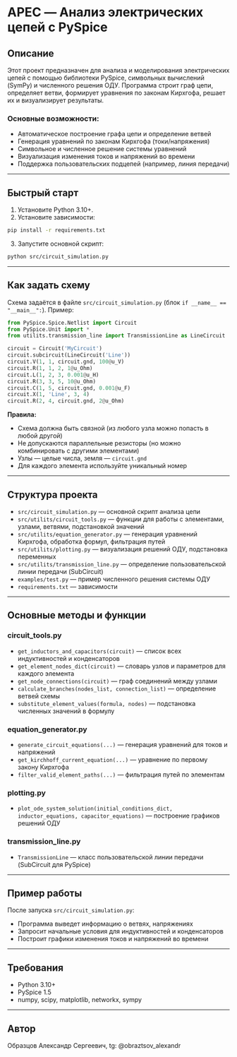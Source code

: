 # APEC — Анализ электрических цепей с PySpice

## Описание

Этот проект предназначен для анализа и моделирования электрических цепей с помощью библиотеки PySpice, символьных вычислений (SymPy) и численного решения ОДУ. Программа строит граф цепи, определяет ветви, формирует уравнения по законам Кирхгофа, решает их и визуализирует результаты.

### Основные возможности:

- Автоматическое построение графа цепи и определение ветвей
- Генерация уравнений по законам Кирхгофа (токи/напряжения)
- Символьное и численное решение системы уравнений
- Визуализация изменения токов и напряжений во времени
- Поддержка пользовательских подцепей (например, линия передачи)

---

## Быстрый старт

1. Установите Python 3.10+.
2. Установите зависимости:

```bash
pip install -r requirements.txt
```

3. Запустите основной скрипт:

```bash
python src/circuit_simulation.py
```

---

## Как задать схему

Схема задаётся в файле `src/circuit_simulation.py` (блок `if __name__ == "__main__":`). Пример:

```python
from PySpice.Spice.Netlist import Circuit
from PySpice.Unit import *
from utilits.transmission_line import TransmissionLine as LineCircuit

circuit = Circuit('MyCircuit')
circuit.subcircuit(LineCircuit('Line'))
circuit.V(1, 1, circuit.gnd, 100@u_V)
circuit.R(1, 1, 2, 1@u_Ohm)
circuit.L(1, 2, 3, 0.001@u_H)
circuit.R(3, 3, 5, 10@u_Ohm)
circuit.C(1, 5, circuit.gnd, 0.001@u_F)
circuit.X(1, 'Line', 3, 4)
circuit.R(2, 4, circuit.gnd, 2@u_Ohm)
```

**Правила:**

- Схема должна быть связной (из любого узла можно попасть в любой другой)
- Не допускаются параллельные резисторы (но можно комбинировать с другими элементами)
- Узлы — целые числа, земля — `circuit.gnd`
- Для каждого элемента используйте уникальный номер

---

## Структура проекта

- `src/circuit_simulation.py` — основной скрипт анализа цепи
- `src/utilits/circuit_tools.py` — функции для работы с элементами, узлами, ветвями, подстановкой значений
- `src/utilits/equation_generator.py` — генерация уравнений Кирхгофа, обработка формул, фильтрация путей
- `src/utilits/plotting.py` — визуализация решений ОДУ, подстановка переменных
- `src/utilits/transmission_line.py` — определение пользовательской линии передачи (SubCircuit)
- `examples/test.py` — пример численного решения системы ОДУ
- `requirements.txt` — зависимости

---

## Основные методы и функции

### circuit_tools.py

- `get_inductors_and_capacitors(circuit)` — список всех индуктивностей и конденсаторов
- `get_element_nodes_dict(circuit)` — словарь узлов и параметров для каждого элемента
- `get_node_connections(circuit)` — граф соединений между узлами
- `calculate_branches(nodes_list, connection_list)` — определение ветвей схемы
- `substitute_element_values(formula, nodes)` — подстановка численных значений в формулу

### equation_generator.py

- `generate_circuit_equations(...)` — генерация уравнений для токов и напряжений
- `get_kirchhoff_current_equation(...)` — уравнение по первому закону Кирхгофа
- `filter_valid_element_paths(...)` — фильтрация путей по элементам

### plotting.py

- `plot_ode_system_solution(initial_conditions_dict, inductor_equations, capacitor_equations)` — построение графиков решений ОДУ

### transmission_line.py

- `TransmissionLine` — класс пользовательской линии передачи (SubCircuit для PySpice)

---

## Пример работы

После запуска `src/circuit_simulation.py`:

- Программа выведет информацию о ветвях, напряжениях
- Запросит начальные условия для индуктивностей и конденсаторов
- Построит графики изменения токов и напряжений во времени

---

## Требования

- Python 3.10+
- PySpice 1.5
- numpy, scipy, matplotlib, networkx, sympy

---

## Автор

Образцов Александр Сергеевич, tg: @obraztsov_alexandr
